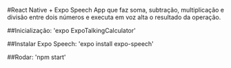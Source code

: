 #React Native + Expo Speech
App que faz soma, subtração, multiplicação e divisão entre dois números e executa em voz alta o resultado da operação.

##Inicialização:
'expo ExpoTalkingCalculator'

##Instalar Expo Speech:
'expo install expo-speech'

##Rodar:
'npm start'